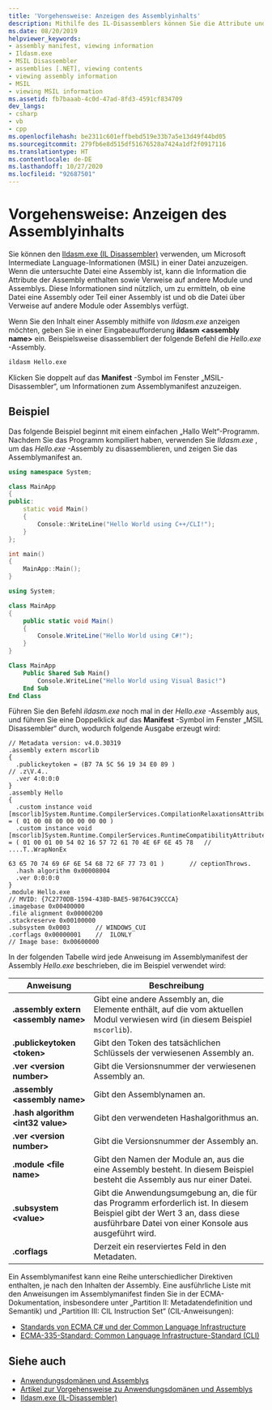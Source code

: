 ```yaml
---
title: 'Vorgehensweise: Anzeigen des Assemblyinhalts'
description: Mithilfe des IL-Disassemblers können Sie die Attribute und Verweise einer Assembly anzeigen, die auf andere Module und Assemblys verweisen.
ms.date: 08/20/2019
helpviewer_keywords:
- assembly manifest, viewing information
- Ildasm.exe
- MSIL Disassembler
- assemblies [.NET], viewing contents
- viewing assembly information
- MSIL
- viewing MSIL information
ms.assetid: fb7baaab-4c0d-47ad-8fd3-4591cf834709
dev_langs:
- csharp
- vb
- cpp
ms.openlocfilehash: be2311c601effbebd519e33b7a5e13d49f44bd05
ms.sourcegitcommit: 279fb6e8d515df51676528a7424a1df2f0917116
ms.translationtype: HT
ms.contentlocale: de-DE
ms.lasthandoff: 10/27/2020
ms.locfileid: "92687501"
---
```

# <a name="how-to-view-assembly-contents"></a>Vorgehensweise: Anzeigen des Assemblyinhalts

Sie können den [Ildasm.exe (IL Disassembler)](../../framework/tools/ildasm-exe-il-disassembler.md) verwenden, um Microsoft Intermediate Language-Informationen (MSIL) in einer Datei anzuzeigen. Wenn die untersuchte Datei eine Assembly ist, kann die Information die Attribute der Assembly enthalten sowie Verweise auf andere Module und Assemblys. Diese Informationen sind nützlich, um zu ermitteln, ob eine Datei eine Assembly oder Teil einer Assembly ist und ob die Datei über Verweise auf andere Module oder Assemblys verfügt.

Wenn Sie den Inhalt einer Assembly mithilfe von *Ildasm.exe* anzeigen möchten, geben Sie in einer Eingabeaufforderung **ildasm \<assembly name>** ein. Beispielsweise disassembliert der folgende Befehl die *Hello.exe* -Assembly.

```cmd
ildasm Hello.exe
```

Klicken Sie doppelt auf das **Manifest** -Symbol im Fenster „MSIL-Disassembler“, um Informationen zum Assemblymanifest anzuzeigen.

## <a name="example"></a>Beispiel

Das folgende Beispiel beginnt mit einem einfachen „Hallo Welt“-Programm. Nachdem Sie das Programm kompiliert haben, verwenden Sie *Ildasm.exe* , um das *Hello.exe* -Assembly zu disassemblieren, und zeigen Sie das Assemblymanifest an.

```cpp
using namespace System;

class MainApp
{
public:
    static void Main()
    {
        Console::WriteLine("Hello World using C++/CLI!");
    }
};

int main()
{
    MainApp::Main();
}
```

```csharp
using System;

class MainApp
{
    public static void Main()
    {
        Console.WriteLine("Hello World using C#!");
    }
}
```

```vb
Class MainApp
    Public Shared Sub Main()
        Console.WriteLine("Hello World using Visual Basic!")
    End Sub
End Class
```

Führen Sie den Befehl *ildasm.exe* noch mal in der *Hello.exe* -Assembly aus, und führen Sie eine Doppelklick auf das **Manifest** -Symbol im Fenster „MSIL Disassembler“ durch, wodurch folgende Ausgabe erzeugt wird:

```output
// Metadata version: v4.0.30319
.assembly extern mscorlib
{
  .publickeytoken = (B7 7A 5C 56 19 34 E0 89 )                         // .z\V.4..
  .ver 4:0:0:0
}
.assembly Hello
{
  .custom instance void [mscorlib]System.Runtime.CompilerServices.CompilationRelaxationsAttribute::.ctor(int32) = ( 01 00 08 00 00 00 00 00 )
  .custom instance void [mscorlib]System.Runtime.CompilerServices.RuntimeCompatibilityAttribute::.ctor() = ( 01 00 01 00 54 02 16 57 72 61 70 4E 6F 6E 45 78   // ....T..WrapNonEx
                                                                                                             63 65 70 74 69 6F 6E 54 68 72 6F 77 73 01 )       // ceptionThrows.
  .hash algorithm 0x00008004
  .ver 0:0:0:0
}
.module Hello.exe
// MVID: {7C2770DB-1594-438D-BAE5-98764C39CCCA}
.imagebase 0x00400000
.file alignment 0x00000200
.stackreserve 0x00100000
.subsystem 0x0003       // WINDOWS_CUI
.corflags 0x00000001    //  ILONLY
// Image base: 0x00600000
```

In der folgenden Tabelle wird jede Anweisung im Assemblymanifest der Assembly *Hello.exe* beschrieben, die im Beispiel verwendet wird:

|Anweisung|Beschreibung|
|---------------|-----------------|
|**.assembly extern \<assembly name>**|Gibt eine andere Assembly an, die Elemente enthält, auf die vom aktuellen Modul verwiesen wird (in diesem Beispiel `mscorlib`).|
|**.publickeytoken \<token>**|Gibt den Token des tatsächlichen Schlüssels der verwiesenen Assembly an.|
|**.ver \<version number>**|Gibt die Versionsnummer der verwiesenen Assembly an.|
|**.assembly \<assembly name>**|Gibt den Assemblynamen an.|
|**.hash algorithm \<int32 value>**|Gibt den verwendeten Hashalgorithmus an.|
|**.ver \<version number>**|Gibt die Versionsnummer der Assembly an.|
|**.module \<file name>**|Gibt den Namen der Module an, aus die eine Assembly besteht. In diesem Beispiel besteht die Assembly aus nur einer Datei.|
|**.subsystem \<value>**|Gibt die Anwendungsumgebung an, die für das Programm erforderlich ist. In diesem Beispiel gibt der Wert 3 an, dass diese ausführbare Datei von einer Konsole aus ausgeführt wird.|
|**.corflags**|Derzeit ein reserviertes Feld in den Metadaten.|

Ein Assemblymanifest kann eine Reihe unterschiedlicher Direktiven enthalten, je nach den Inhalten der Assembly. Eine ausführliche Liste mit den Anweisungen im Assemblymanifest finden Sie in der ECMA-Dokumentation, insbesondere unter „Partition II: Metadatendefinition und Semantik) und „Partition III: CIL Instruction Set“ (CIL-Anweisungen):

- [Standards von ECMA C# und der Common Language Infrastructure](../components.md#applicable-standards)
- [ECMA-335-Standard: Common Language Infrastructure-Standard (CLI)](http://www.ecma-international.org/publications/standards/Ecma-335.htm)

## <a name="see-also"></a>Siehe auch

- [Anwendungsdomänen und Assemblys](../../framework/app-domains/application-domains.md#application-domains-and-assemblies)
- [Artikel zur Vorgehensweise zu Anwendungsdomänen und Assemblys](../../framework/app-domains/application-domains-and-assemblies-how-to-topics.md)
- [Ildasm.exe (IL-Disassembler)](../../framework/tools/ildasm-exe-il-disassembler.md)
